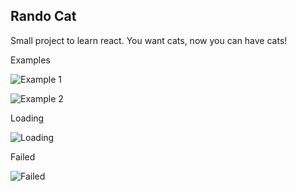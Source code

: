 ## Rando Cat

Small project to learn react. You want cats, now you can have cats!

Examples


![Example 1](https://i.imgur.com/NZRc9br.png)


![Example 2](https://i.imgur.com/iEFMZBi.png)

Loading

![Loading](https://i.imgur.com/aNIRTtU.png)

Failed

![Failed](https://i.imgur.com/HGHi7ua.png)
